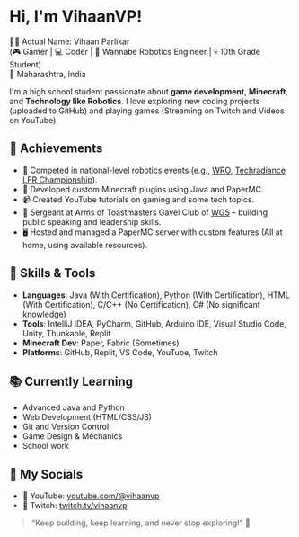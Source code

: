 # Hi, I'm VihaanVP!

👋🏼 Actual Name: Vihaan Parlikar  
(🎮 Gamer | 💻 Coder | 🧠 Wannabe Robotics Engineer | 💀 10th Grade Student)  
📍 Maharashtra, India

I'm a high school student passionate about **game development**, **Minecraft**, and **Technology like Robotics**. I love exploring new coding projects (uploaded to GitHub) and playing games (Streaming on Twitch and Videos on YouTube).

## 🚀 Achievements
- 🤖 Competed in national-level robotics events (e.g., [WRO](https://wroindia.org/season-2024/), [Techradiance LFR Championship](https://techradiance.in/line-follower-robot-competition/)).
- 🧱 Developed custom Minecraft plugins using Java and PaperMC.
- 📹 Created YouTube tutorials on gaming and some tech topics.
- 🏅 Sergeant at Arms of Toastmasters Gavel Club of [WGS](https://wockhardtglobalschool.com/) – building public speaking and leadership skills.
- 🖥️ Hosted and managed a PaperMC server with custom features (All at home, using available resources).

## 💼 Skills & Tools
- **Languages**: Java (With Certification), Python (With Certification), HTML (With Certification), C/C++ (No Certification), C# (No significant knowledge)
- **Tools**: IntelliJ IDEA, PyCharm, GitHub, Arduino IDE, Visual Studio Code, Unity, Thunkable, Replit
- **Minecraft Dev**: Paper, Fabric (Sometimes)
- **Platforms**: GitHub, Replit, VS Code, YouTube, Twitch

## 📚 Currently Learning
- Advanced Java and Python
- Web Development (HTML/CSS/JS)
- Git and Version Control
- Game Design & Mechanics
- School work

## 🔗 My Socials
- 🔶 YouTube: [youtube.com/@vihaanvp](https://youtube.com/@vihaanvp)
- 🔷 Twitch: [twitch.tv/vihaanvp](https://twitch.tv/vihaanvp)

> “Keep building, keep learning, and never stop exploring!” 🚀
